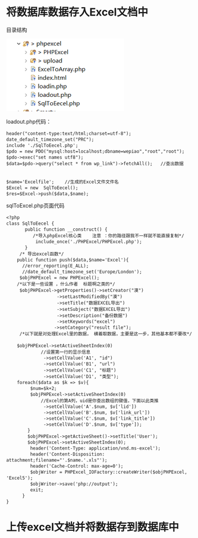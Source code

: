 # 将数据库数据存入Excel文档中 #

目录结构

![phpexcel](../img/20170630155127.png)

loadout.php代码：

	header("content-type:text/html;charset=utf-8");
	date_default_timezone_set("PRC");
	include './SqlToEecel.php';
	$pdo = new PDO("mysql:host=localhost;dbname=wepiao","root","root");
	$pdo->exec("set names utf8");
	$data=$pdo->query("select * from wp_link")->fetchAll();   //查出数据
	

	$name='Excelfile';    //生成的Excel文件文件名
	$Excel = new  SqlToEecel();
	$res=$Excel->push($data,$name);



sqlToExcel.php页面代码

	<?php
	class SqlToEecel {
	       public function __construct() {
		      /*导入phpExcel核心类    注意 ：你的路径跟我不一样就不能直接复制*/
		       include_once('./PHPExcel/PHPExcel.php');
	       }
	     /* 导出excel函数*/
	    public function push($data,$name='Excel'){
		  //error_reporting(E_ALL);
		  //date_default_timezone_set('Europe/London');
		 $objPHPExcel = new PHPExcel();
		/*以下是一些设置 ，什么作者  标题啊之类的*/
		 $objPHPExcel->getProperties()->setCreator("漠")
				       ->setLastModifiedBy("漠")
				       ->setTitle("数据EXCEL导出")
				       ->setSubject("数据EXCEL导出")
				       ->setDescription("备份数据")
				       ->setKeywords("excel")
				      ->setCategory("result file");
		 /*以下就是对处理Excel里的数据， 横着取数据，主要是这一步，其他基本都不要改*/

		$objPHPExcel->setActiveSheetIndex(0)
				 //设置第一行的显示信息
				  ->setCellValue('A1', "id")    
				  ->setCellValue('B1', "url")
				  ->setCellValue('C1', "标题")
				  ->setCellValue('D1', "类型");
		foreach($data as $k => $v){
		     $num=$k+2;
		     $objPHPExcel->setActiveSheetIndex(0)
				 //Excel的第A列，uid是你查出数组的键值，下面以此类推
				  ->setCellValue('A'.$num, $v['lid'])    
				  ->setCellValue('B'.$num, $v['link_url'])
				  ->setCellValue('C'.$num, $v['link_title'])
				  ->setCellValue('D'.$num, $v['type']);
		    }
		    $objPHPExcel->getActiveSheet()->setTitle('User');
		    $objPHPExcel->setActiveSheetIndex(0);
		     header('Content-Type: application/vnd.ms-excel');
		     header('Content-Disposition: attachment;filename="'.$name.'.xls"');
		     header('Cache-Control: max-age=0');
		     $objWriter = PHPExcel_IOFactory::createWriter($objPHPExcel, 'Excel5');
		     $objWriter->save('php://output');
		     exit;
	      }
	}


# 上传excel文档并将数据存到数据库中 #